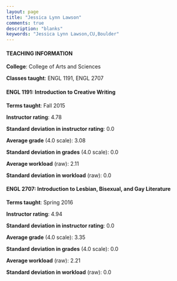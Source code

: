 ```yaml
---
layout: page
title: "Jessica Lynn Lawson" 
comments: true
description: "blanks"
keywords: "Jessica Lynn Lawson,CU,Boulder"
---
```

<head>
<script src="https://ajax.googleapis.com/ajax/libs/jquery/2.1.3/jquery.min.js"></script>
<script src="https://dl.dropboxusercontent.com/s/pc42nxpaw1ea4o9/highcharts.js?dl=0"></script>
<!-- <script src="../assets/js/highcharts.js"></script> -->
<style type="text/css">@font-face {
	font-family: "Bebas Neue";
	src: url(https://www.filehosting.org/file/details/544349/BebasNeue Regular.otf) format("opentype");
	}
	h1.Bebas { 
		font-family: "Bebas Neue", Verdana, Tahoma;
	}
</style>
</head>
	   
#### TEACHING INFORMATION

**College**: College of Arts and Sciences

**Classes taught**: ENGL 1191, ENGL 2707

#### ENGL 1191: Introduction to Creative Writing

**Terms taught**: Fall 2015

**Instructor rating**: 4.78

**Standard deviation in instructor rating**: 0.0

**Average grade** (4.0 scale): 3.08

**Standard deviation in grades** (4.0 scale): 0.0

**Average workload** (raw): 2.11

**Standard deviation in workload** (raw): 0.0

#### ENGL 2707: Introduction to Lesbian, Bisexual, and Gay Literature

**Terms taught**: Spring 2016

**Instructor rating**: 4.94

**Standard deviation in instructor rating**: 0.0

**Average grade** (4.0 scale): 3.35

**Standard deviation in grades** (4.0 scale): 0.0

**Average workload** (raw): 2.21

**Standard deviation in workload** (raw): 0.0

